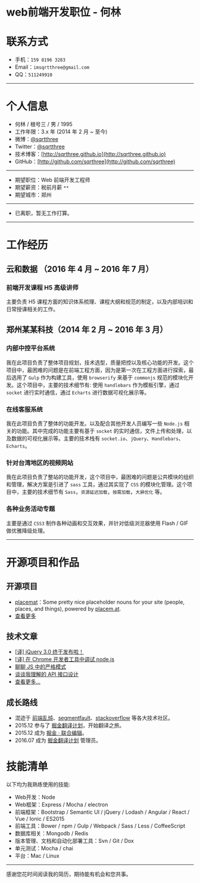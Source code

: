# web前端开发职位 - 何林

# 联系方式

- 手机：`159 8196 3283`
- Email：`imsqrtthree@gmail.com`
- QQ：`511249910`

---

# 个人信息

 - 何林 / 根号三 / 男 / 1995 
 - 工作年限：3.x 年 (2014 年 2 月 ~ 至今)
 - 微博：[@sqrtthree](http://weibo.com/sqrtthree)
 - Twitter：[@sqrtthree](https://twitter.com/sqrtthree)
 - 技术博客：[http://sqrthree.github.io](http://sqrthree.github.io)
 - GitHub：[http://github.com/sqrthree](http://github.com/sqrthree)

---

 - 期望职位：Web 前端开发工程师
 - 期望薪资：税前月薪 `**`
 - 期望城市：郑州

---
 
 - 已离职，暂无工作打算。

---

# 工作经历

## 云和数据 （2016 年 4 月 ~ 2016 年 7 月）

### 前端开发课程 H5 高级讲师

主要负责 H5 课程方面的知识体系梳理、课程大纲和规范的制定，以及内部培训和日常授课相关的工作。

## 郑州某某科技（2014 年 2 月 ~ 2016 年 3 月）

### 内部中控平台系统 

我在此项目负责了整体项目规划，技术选型，质量把控以及核心功能的开发。这个项目中，最困难的问题是在前端工程方面，因为是第一次在工程方面进行探索，最后选用了 `Gulp` 作为构建工具，使用 `browserify` 来基于 `commonjs` 规范的模块化开发。这个项目中，主要的技术细节有: 使用 `handlebars` 作为模板引擎，通过 `socket` 进行实时通信，通过 `Echarts` 进行数据可视化展示等。

### 在线客服系统

我在此项目负责了整体的功能开发。以及配合其他开发人员编写一些 `Node.js`  相关的功能。其中完成的功能主要有基于 `socket` 的实时通信，文件上传和处理，以及数据的可视化展示等。主要的技术栈有 `socket.io`、`jQuery`、`Handlebars`、`Echarts`。

### 针对台湾地区的视频网站

我在此项目负责了整站的功能开发，这个项目中，最困难的问题是公共模块的组织和管理，解决方案是引进了 `sass` 工具，通过其实现了 `CSS` 的模块化管理。这个项目中，主要的技术细节有 `Sass`，`资源延迟加载`，`按需加载`，`大屏优化` 等。

### 各种业务活动专题

主要是通过 `CSS3` 制作各种动画和交互效果，并针对低级浏览器使用 Flash / GIF 做优雅降级处理。

---

# 开源项目和作品

## 开源项目

- [placemat](https://github.com/sqrthree/placemat)：Some pretty nice placeholder nouns for your site (people, places, and things), powered by [placem.at](https://placem.at/).
- [查看更多](https://github.com/sqrthree?tab=repositories)

## 技术文章

- [[译] jQuery 3.0 终于发布啦！](http://blog.sqrtthree.com/2016/06/13/jQuery-3-0-Final-Released/)
- [[译] 在 Chrome 开发者工具中调试 node.js](http://blog.sqrtthree.com/2016/02/29/debugging-nodejs-in-chrome-devtools/)
- [聊聊 JS 中的严格模式](http://blog.sqrtthree.com/2015/10/09/strict-mode/)
- [谈谈我理解的 API 接口设计](http://blog.sqrtthree.com/2015/09/08/api/)
- [查看更多...](https://github.com/sqrthree/sqrthree.github.io/issues)

## 成长路线

- 混迹于 [前端乱炖](http://www.html-js.com/card/799)、[segmentfault](http://segmentfault.com/u/sqrtthree)、[stackoverflow](http://stackoverflow.com/) 等各大技术社区。
- 2015.12 参与了 [掘金翻译计划](https://github.com/xitu/gold-miner)，开始翻译之旅。
- 2015.12 成为 [掘金 · 联合编辑](http://gold.xitu.io/about)。
- 2016.07 成为 [掘金翻译计划](https://github.com/xitu/gold-miner) 管理员。

# 技能清单

以下均为我熟练使用的技能:

- Web开发：Node
- Web框架：Express / Mocha / electron
- 前端框架：Bootstrap / Semantic UI / jQuery / Lodash / Angular / React / Vue / Ionic / ES2015
- 前端工具：Bower / npm / Gulp / Webpack / Sass / Less / CoffeeScript
- 数据库相关：Mongodb / Redis
- 版本管理、文档和自动化部署工具：Svn / Git / Dox
- 单元测试：Mocha / chai
- 平台：Mac / Linux

---

感谢您花时间阅读我的简历，期待能有机会和您共事。

